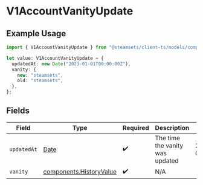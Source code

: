 # V1AccountVanityUpdate

## Example Usage

```typescript
import { V1AccountVanityUpdate } from "@steamsets/client-ts/models/components";

let value: V1AccountVanityUpdate = {
  updatedAt: new Date("2023-01-01T00:00:00Z"),
  vanity: {
    new: "steamsets",
    old: "steamsets",
  },
};
```

## Fields

| Field                                                                                         | Type                                                                                          | Required                                                                                      | Description                                                                                   | Example                                                                                       |
| --------------------------------------------------------------------------------------------- | --------------------------------------------------------------------------------------------- | --------------------------------------------------------------------------------------------- | --------------------------------------------------------------------------------------------- | --------------------------------------------------------------------------------------------- |
| `updatedAt`                                                                                   | [Date](https://developer.mozilla.org/en-US/docs/Web/JavaScript/Reference/Global_Objects/Date) | :heavy_check_mark:                                                                            | The time the vanity was updated                                                               | 2023-01-01T00:00:00Z                                                                          |
| `vanity`                                                                                      | [components.HistoryValue](../../models/components/historyvalue.md)                            | :heavy_check_mark:                                                                            | N/A                                                                                           |                                                                                               |